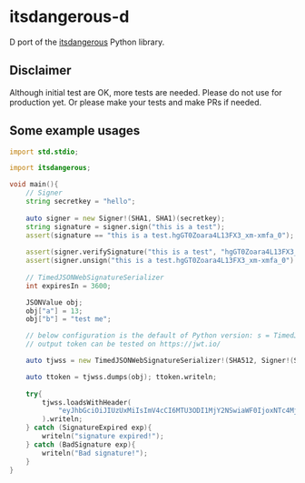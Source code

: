 # itsdangerous-d

D port of the [itsdangerous](https://github.com/pallets/itsdangerous) Python library.

## Disclaimer
Although initial test are OK, more tests are needed. Please do not use for production yet. Or please make your tests and make PRs if needed.

## Some example usages
```d
import std.stdio;

import itsdangerous;

void main(){
    // Signer
	string secretkey = "hello";
    
    auto signer = new Signer!(SHA1, SHA1)(secretkey);
	string signature = signer.sign("this is a test");
	assert(signature == "this is a test.hgGT0Zoara4L13FX3_xm-xmfa_0");
    
    assert(signer.verifySignature("this is a test", "hgGT0Zoara4L13FX3_xm-xmfa_0") == true);
    assert(signer.unsign("this is a test.hgGT0Zoara4L13FX3_xm-xmfa_0") == "this is a test");
    
    // TimedJSONWebSignatureSerializer
    int expiresIn = 3600;

    JSONValue obj;
    obj["a"] = 13;
	obj["b"] = "test me";

    // below configuration is the default of Python version: s = TimedJSONWebSignatureSerializer(secretkey, expiresIn)
    // output token can be tested on https://jwt.io/

    auto tjwss = new TimedJSONWebSignatureSerializer!(SHA512, Signer!(SHA1, SHA512))(secretkey, expiresIn);

    auto ttoken = tjwss.dumps(obj); ttoken.writeln;
    
    try{
        tjwss.loadsWithHeader(
            "eyJhbGciOiJIUzUxMiIsImV4cCI6MTU3ODI1MjY2NSwiaWF0IjoxNTc4MjQ5MDY1fQ.eyJhIjoxMywiYiI6InRlc3QgbWUifQ.qqrNdREltv9-3khCBxd0BQI50gTNNLbjUcjVOdCR6arlBrVTx1NGAfpoqn_FHYl2bxFbyWEvPFCumfr_e_m-UA"
        ).writeln;
    } catch (SignatureExpired exp){
        writeln("signature expired!");
    } catch (BadSignature exp){
        writeln("Bad signature!");
    }
}
```
